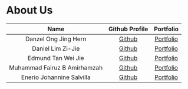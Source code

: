 # About Us

 Name | Github Profile | Portfolio 
:----:|:--------------:|:---------:
Danzel Ong Jing Hern| [Github](https://github.com/dojh111) | [Portfolio](https://ay2021s1-cs2113t-w13-4.github.io/tp/team/dojh111)
Daniel Lim Zi-Jie | [Github](https://github.com/daniellimzj) | [Portfolio](https://ay2021s1-cs2113t-w13-4.github.io/tp/team/daniellimzj)
Edmund Tan Wei Jie| [Github](https://github.com/EdmundEXE) | [Portfolio](https://ay2021s1-cs2113t-w13-4.github.io/tp/team/edmundexe)
Muhammad Fairuz B Amirhamzah| [Github](https://github.com/skyaxe97) | [Portfolio](https://ay2021s1-cs2113t-w13-4.github.io/tp/team/skyaxe97)
Enerio Johannine Salvilla | [Github](https://github.com/johan9se) | [Portfolio](https://ay2021s1-cs2113t-w13-4.github.io/tp/team/johan9se)


